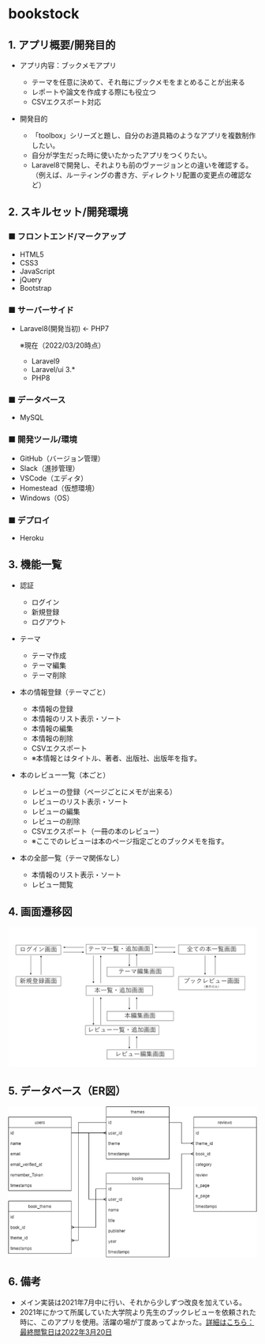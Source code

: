#  bookstock

## 1. アプリ概要/開発目的
- アプリ内容：ブックメモアプリ
  - テーマを任意に決めて、それ毎にブックメモをまとめることが出来る
  - レポートや論文を作成する際にも役立つ
  - CSVエクスポート対応

- 開発目的
  - 「toolbox」シリーズと題し、自分のお道具箱のようなアプリを複数制作したい。
  - 自分が学生だった時に使いたかったアプリをつくりたい。
  - Laravel8で開発し、それよりも前のヴァージョンとの違いを確認する。<br>（例えば、ルーティングの書き方、ディレクトリ配置の変更点の確認など）

## 2. スキルセット/開発環境
### ■ フロントエンド/マークアップ
- HTML5
- CSS3
- JavaScript
- jQuery
- Bootstrap

### ■ サーバーサイド
- Laravel8(開発当初) ← PHP7


  ※現在（2022/03/20時点）<br>
  - Laravel9
  - Laravel/ui 3.*
  - PHP8


### ■ データベース
- MySQL

### ■ 開発ツール/環境
- GitHub（バージョン管理）
- Slack（進捗管理）
- VSCode（エディタ）
- Homestead（仮想環境）
- Windows（OS）

### ■ デプロイ
- Heroku

## 3. 機能一覧
- 認証
  - ログイン
  - 新規登録
  - ログアウト

- テーマ
  - テーマ作成
  - テーマ編集
  - テーマ削除

- 本の情報登録（テーマごと）
  - 本情報の登録
  - 本情報のリスト表示・ソート
  - 本情報の編集
  - 本情報の削除
  - CSVエクスポート
  - ※本情報とはタイトル、著者、出版社、出版年を指す。

- 本のレビュー一覧（本ごと）
  - レビューの登録（ページごとにメモが出来る）
  - レビューのリスト表示・ソート
  - レビューの編集
  - レビューの削除
  - CSVエクスポート（一冊の本のレビュー）
  - ※ここでのレビューは本のページ指定ごとのブックメモを指す。

- 本の全部一覧（テーマ関係なし）
  - 本情報のリスト表示・ソート
  - レビュー閲覧

## 4. 画面遷移図
![routes](/public/images/bookstock.png)
## 5. データベース（ER図）
![routes](/public/images/bookstock.drawio.png)
## 6. 備考
- メイン実装は2021年7月中に行い、それから少しずつ改良を加えている。
- 2021年にかつて所属していた大学院より先生のブックレビューを依頼された時に、このアプリを使用。活躍の場が丁度あってよかった。[詳細はこちら：最終閲覧日は2022年3月20日](https://www.meiji.ac.jp/humanity/bookreview/06_hirobe_book.html)
